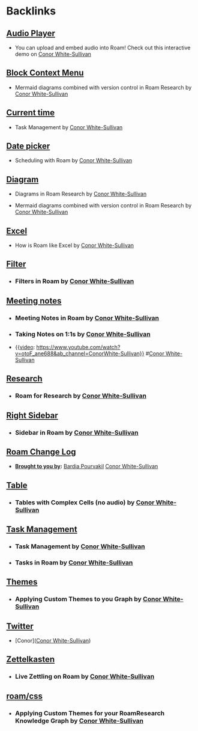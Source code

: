 
# Backlinks
## [Audio Player](<Audio Player.md>)
- You can upload and embed audio into Roam! Check out this interactive demo on [Conor White-Sullivan](<Conor White-Sullivan.md>)

## [Block Context Menu](<Block Context Menu.md>)
- Mermaid diagrams combined with version control in Roam Research by [Conor White-Sullivan](<Conor White-Sullivan.md>)

## [Current time](<Current time.md>)
- Task Management by [Conor White-Sullivan](<Conor White-Sullivan.md>)

## [Date picker](<Date picker.md>)
- Scheduling with Roam by [Conor White-Sullivan](<Conor White-Sullivan.md>)

## [Diagram](<Diagram.md>)
- Diagrams in Roam Research by [Conor White-Sullivan](<Conor White-Sullivan.md>)

- Mermaid diagrams combined with version control in Roam Research by [Conor White-Sullivan](<Conor White-Sullivan.md>)

## [Excel](<Excel.md>)
- How is Roam like Excel by [Conor White-Sullivan](<Conor White-Sullivan.md>)

## [Filter](<Filter.md>)
- ### Filters in Roam by [Conor White-Sullivan](<Conor White-Sullivan.md>)

## [Meeting notes](<Meeting notes.md>)
- ### Meeting Notes in Roam by [Conor White-Sullivan](<Conor White-Sullivan.md>)

- ### Taking Notes on 1:1s by [Conor White-Sullivan](<Conor White-Sullivan.md>)

- {{[video](<video.md>): https://www.youtube.com/watch?v=otoF_ane688&ab_channel=ConorWhite-Sullivan}} #[Conor White-Sullivan](<Conor White-Sullivan.md>)

## [Research](<Research.md>)
- ### Roam for Research by [Conor White-Sullivan](<Conor White-Sullivan.md>)

## [Right Sidebar](<Right Sidebar.md>)
- ### Sidebar in Roam by [Conor White-Sullivan](<Conor White-Sullivan.md>)

## [Roam Change Log](<Roam Change Log.md>)
- **[Brought to you by](<Brought to you by.md>):** [Bardia Pourvakil](<Bardia Pourvakil.md>) [Conor White-Sullivan](<Conor White-Sullivan.md>)

## [Table](<Table.md>)
- ### Tables with Complex Cells (no audio) by [Conor White-Sullivan](<Conor White-Sullivan.md>)

## [Task Management](<Task Management.md>)
- ### Task Management by [Conor White-Sullivan](<Conor White-Sullivan.md>)

- ### Tasks in Roam by [Conor White-Sullivan](<Conor White-Sullivan.md>)

## [Themes](<Themes.md>)
- ### Applying Custom Themes to you Graph by [Conor White-Sullivan](<Conor White-Sullivan.md>)

## [Twitter](<Twitter.md>)
- [Conor]([Conor White-Sullivan](<Conor White-Sullivan.md>))

## [Zettelkasten](<Zettelkasten.md>)
- ### Live Zettling on Roam by [Conor White-Sullivan](<Conor White-Sullivan.md>)

## [roam/css](<roam/css.md>)
- ### Applying Custom Themes for your RoamResearch Knowledge Graph by [Conor White-Sullivan](<Conor White-Sullivan.md>)

